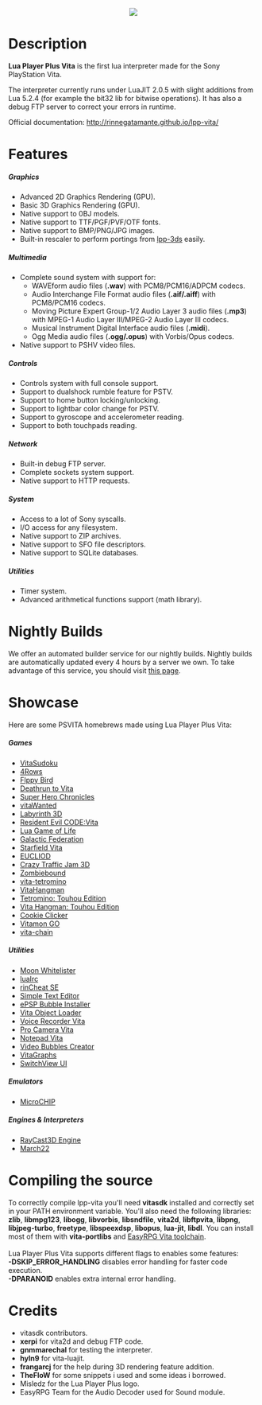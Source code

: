 <p align="center">
	<img src="https://github.com/gnmmarechal/lpp-vita/raw/master/banner.png?raw=true"/>
</p>

# Description

**Lua Player Plus Vita** is the first lua interpreter made for the Sony PlayStation Vita.

The interpreter currently runs under LuaJIT 2.0.5 with slight additions from Lua 5.2.4 (for example the bit32 lib for bitwise operations). 
It has also a debug FTP server to correct your errors in runtime.

Official documentation: http://rinnegatamante.github.io/lpp-vita/

# Features

##### Graphics

* Advanced 2D Graphics Rendering (GPU).
* Basic 3D Graphics Rendering (GPU).
* Native support to 0BJ models.
* Native support to TTF/PGF/PVF/OTF fonts.
* Native support to BMP/PNG/JPG images.
* Built-in rescaler to perform portings from [lpp-3ds](https://github.com/Rinnegatamante/lpp-3ds) easily.

##### Multimedia

* Complete sound system with support for:
	* WAVEform audio files (**.wav**) with PCM8/PCM16/ADPCM codecs.
	* Audio Interchange File Format audio files (**.aif/.aiff**) with PCM8/PCM16 codecs.
	* Moving Picture Expert Group-1/2 Audio Layer 3 audio files (**.mp3**) with MPEG-1 Audio Layer III/MPEG-2 Audio Layer III codecs.
	* Musical Instrument Digital Interface audio files (**.midi**).
	* Ogg Media audio files (**.ogg/.opus**) with Vorbis/Opus codecs.
* Native support to PSHV video files.
	
##### Controls

* Controls system with full console support.
* Support to dualshock rumble feature for PSTV.
* Support to home button locking/unlocking.
* Support to lightbar color change for PSTV.
* Support to gyroscope and accelerometer reading.
* Support to both touchpads reading.

##### Network

* Built-in debug FTP server.
* Complete sockets system support.
* Native support to HTTP requests.

##### System

* Access to a lot of Sony syscalls.
* I/O access for any filesystem.
* Native support to ZIP archives.
* Native support to SFO file descriptors.
* Native support to SQLite databases.

##### Utilities

* Timer system.
* Advanced arithmetical functions support (math library).

# Nightly Builds

We offer an automated builder service for our nightly builds. Nightly builds are automatically updated every 4 hours by a server we own. To take advantage of this service, you should visit [this page](http://rinnegatamante.it/lpp-nightly.php).

# Showcase

Here are some PSVITA homebrews made using Lua Player Plus Vita:

##### Games
* [VitaSudoku](http://wololo.net/talk/viewtopic.php?f=116&t=46423)
* [4Rows](http://wololo.net/talk/viewtopic.php?f=116&t=46253)
* [Flppy Bird](http://wololo.net/talk/viewtopic.php?f=116&t=46593)
* [Deathrun to Vita](http://wololo.net/talk/viewtopic.php?f=116&t=46567)
* [Super Hero Chronicles](http://wololo.net/talk/viewtopic.php?f=116&t=46677)
* [vitaWanted](http://wololo.net/talk/viewtopic.php?f=116&t=46726)
* [Labyrinth 3D](http://wololo.net/talk/viewtopic.php?f=116&t=46845)
* [Resident Evil CODE:Vita](http://wololo.net/talk/viewtopic.php?f=52&t=47380)
* [Lua Game of Life](https://github.com/domis4/lua-gameoflife/)
* [Galactic Federation](http://vitadb.rinnegatamante.it/#/info/206)
* [Starfield Vita](http://vitadb.rinnegatamante.it/#/info/128)
* [EUCLIOD](http://vitadb.rinnegatamante.it/#/info/263)
* [Crazy Traffic Jam 3D](http://wololo.net/talk/viewtopic.php?f=116&t=48358)
* [Zombiebound](http://wololo.net/talk/viewtopic.php?f=116&t=48583)
* [vita-tetromino](https://github.com/svennd/vita-tetromino)
* [VitaHangman](https://vitadb.rinnegatamante.it/#/info/306)
* [Tetromino: Touhou Edition](https://vitadb.rinnegatamante.it/#/info/376)
* [Vita Hangman: Touhou Edition](https://vitadb.rinnegatamante.it/#/info/379)
* [Cookie Clicker](https://vitadb.rinnegatamante.it/#/info/351)
* [Vitamon GO](https://vitadb.rinnegatamante.it/#/info/353)
* [vita-chain](https://vitadb.rinnegatamante.it/#/info/339)

##### Utilities
* [Moon Whitelister](https://github.com/gnmmarechal/moon-whitelister)
* [luaIrc](http://wololo.net/talk/viewtopic.php?f=116&t=47107)
* [rinCheat SE](https://github.com/Rinnegatamante/rinCheat/tree/master/SE_module)
* [Simple Text Editor](http://wololo.net/talk/viewtopic.php?f=116&t=47018)
* [ePSP Bubble Installer](http://vitadb.rinnegatamante.it/#/info/124)
* [Vita Object Loader](http://wololo.net/talk/viewtopic.php?f=116&t=47982)
* [Voice Recorder Vita](http://wololo.net/talk/viewtopic.php?f=116&t=48444)
* [Pro Camera Vita](http://wololo.net/talk/viewtopic.php?f=116&t=48379)
* [Notepad Vita](http://wololo.net/talk/viewtopic.php?f=116&t=48500)
* [Video Bubbles Creator](http://wololo.net/talk/viewtopic.php?f=116&t=48581)
* [VitaGraphs](https://vitadb.rinnegatamante.it/#/info/363)
* [SwitchView UI](https://vitadb.rinnegatamante.it/#/info/338)

##### Emulators
* [MicroCHIP](http://wololo.net/talk/viewtopic.php?f=116&t=48620)

##### Engines & Interpreters
* [RayCast3D Engine](http://wololo.net/talk/viewtopic.php?f=116&t=46379)
* [March22](http://wololo.net/talk/viewtopic.php?f=116&t=47068)

# Compiling the source

To correctly compile lpp-vita you'll need **vitasdk** installed and correctly set in your PATH environment variable. You'll also need the following libraries: **zlib**, **libmpg123**, **libogg**, **libvorbis**, **libsndfile**, **vita2d**, 
**libftpvita**, **libpng**, **libjpeg-turbo**, **freetype**, **libspeexdsp**, **libopus**, **lua-jit**, **libdl**. You can install most of them with **vita-portlibs** and [EasyRPG Vita toolchain](https://ci.easyrpg.org/view/Toolchains/job/toolchain-vita/).<br><br>
Lua Player Plus Vita supports different flags to enables some features:<br>
**-DSKIP_ERROR_HANDLING** disables error handling for faster code execution.<br>
**-DPARANOID** enables extra internal error handling.<br>

# Credits

* vitasdk contributors.
* **xerpi** for vita2d and debug FTP code.
* **gnmmarechal** for testing the interpreter.
* **hyln9** for vita-luajit.
* **frangarcj** for the help during 3D rendering feature addition.
* **TheFloW** for some snippets i used and some ideas i borrowed.
* Misledz for the Lua Player Plus logo.
* EasyRPG Team for the Audio Decoder used for Sound module.
